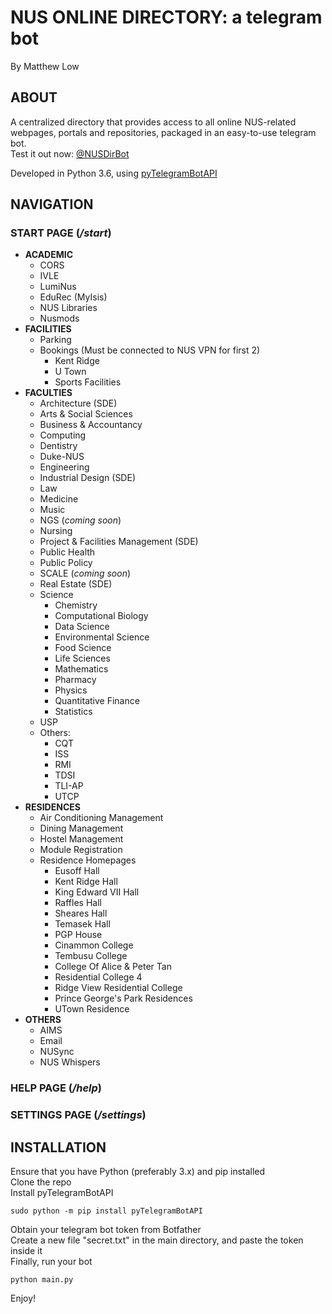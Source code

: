 # NUS ONLINE DIRECTORY: a telegram bot  
By Matthew Low

## ABOUT
A centralized directory that provides access to all online NUS-related webpages, portals and repositories, packaged in an easy-to-use telegram bot.  
Test it out now: [@NUSDirBot](https://telegram.me/NUSDirBot)

Developed in Python 3.6, using [pyTelegramBotAPI](https://github.com/eternnoir/pyTelegramBotAPI)

## NAVIGATION
### START PAGE (_/start_)
 - __ACADEMIC__
     + CORS
     + IVLE
     + LumiNus
     + EduRec (MyIsis)
     + NUS Libraries
     + Nusmods
 - __FACILITIES__
     + Parking
     + Bookings (Must be connected to NUS VPN for first 2)
        * Kent Ridge
        * U Town
        * Sports Facilities
 - __FACULTIES__
     + Architecture (SDE)
     + Arts & Social Sciences
     + Business & Accountancy
     + Computing
     + Dentistry
     + Duke-NUS
     + Engineering
     + Industrial Design (SDE)
     + Law
     + Medicine
     + Music
     + NGS (_coming soon_)
     + Nursing
     + Project & Facilities Management (SDE)
     + Public Health
     + Public Policy
     + SCALE (_coming soon_)
     + Real Estate (SDE)
     + Science
         * Chemistry
         * Computational Biology
         * Data Science
         * Environmental Science
         * Food Science
         * Life Sciences
         * Mathematics
         * Pharmacy
         * Physics
         * Quantitative Finance
         * Statistics
     + USP
     + Others:
         * CQT
         * ISS
         * RMI
         * TDSI
         * TLI-AP
         * UTCP
 - __RESIDENCES__
     + Air Conditioning Management
     + Dining Management
     + Hostel Management
     + Module Registration
     + Residence Homepages
         * Eusoff Hall
         * Kent Ridge Hall
         * King Edward VII Hall
         * Raffles Hall
         * Sheares Hall
         * Temasek Hall
         * PGP House
         * Cinammon College
         * Tembusu College
         * College Of Alice & Peter Tan
         * Residential College 4
         * Ridge View Residential College
         * Prince George's Park Residences
         * UTown Residence
 - __OTHERS__
     + AIMS
     + Email
     + NUSync
     + NUS Whispers

### HELP PAGE (_/help_)
### SETTINGS PAGE (_/settings_)

## INSTALLATION
Ensure that you have Python (preferably 3.x) and pip installed  
Clone the repo  
Install pyTelegramBotAPI  
```
sudo python -m pip install pyTelegramBotAPI
```
Obtain your telegram bot token from Botfather  
Create a new file "secret.txt" in the main directory, and paste the token inside it  
Finally, run your bot  
```
python main.py
```
Enjoy!  